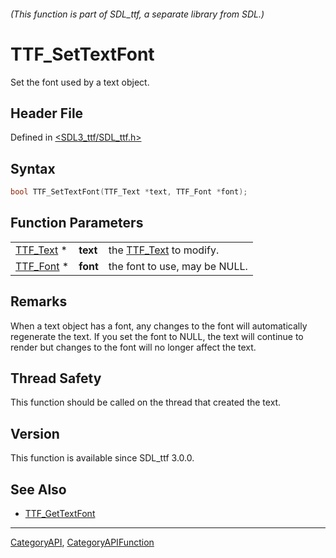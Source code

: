 ###### (This function is part of SDL_ttf, a separate library from SDL.)
# TTF_SetTextFont

Set the font used by a text object.

## Header File

Defined in [<SDL3_ttf/SDL_ttf.h>](https://github.com/libsdl-org/SDL_ttf/blob/main/include/SDL3_ttf/SDL_ttf.h)

## Syntax

```c
bool TTF_SetTextFont(TTF_Text *text, TTF_Font *font);
```

## Function Parameters

|                        |          |                                     |
| ---------------------- | -------- | ----------------------------------- |
| [TTF_Text](TTF_Text) * | **text** | the [TTF_Text](TTF_Text) to modify. |
| [TTF_Font](TTF_Font) * | **font** | the font to use, may be NULL.       |

## Remarks

When a text object has a font, any changes to the font will automatically
regenerate the text. If you set the font to NULL, the text will continue to
render but changes to the font will no longer affect the text.

## Thread Safety

This function should be called on the thread that created the text.

## Version

This function is available since SDL_ttf 3.0.0.

## See Also

- [TTF_GetTextFont](TTF_GetTextFont)

----
[CategoryAPI](CategoryAPI), [CategoryAPIFunction](CategoryAPIFunction)

